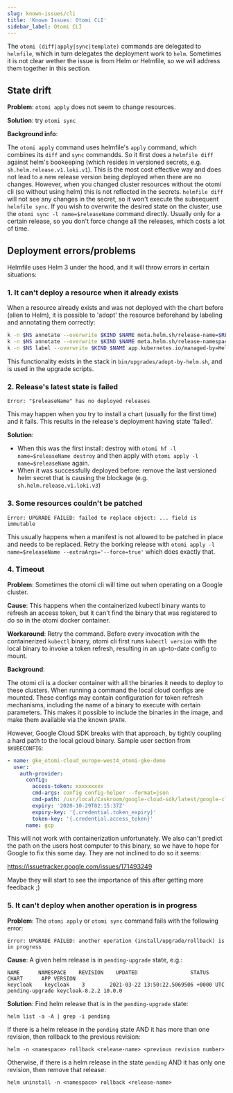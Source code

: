 ```yaml
---
slug: known-issues/cli
title: 'Known Issues: Otomi CLI'
sidebar_label: Otomi CLI
---
```


The `otomi (diff|apply|sync|template)` commands are delegated to `helmfile`, which in turn delegates the deployment work to `helm`. Sometimes it is not clear wether the issue is from Helm or Helmfile, so we will address them together in this section.

## State drift

**Problem**: `otomi apply` does not seem to change resources.

**Solution**: try `otomi sync`

**Background info**:

The `otomi apply` command uses helmfile's `apply` command, which combines its `diff` and `sync` commandds. So it first does a `helmfile diff` against helm's bookeeping (which resides in versioned secrets, e.g. `sh.helm.release.v1.loki.v1`). This is the most cost effective way and does not lead to a new release version being deployed when there are no changes. However, when you changed cluster resources without the otomi cli (so without using helm) this is not reflected in the secrets. `helmfile diff` will not see any changes in the secret, so it won't execute the subsequent `helmfile sync`. If you wish to overwrite the desired state on the cluster, use the `otomi sync -l name=$releaseName` command directly. Usually only for a certain release, so you don't force change all the releases, which costs a lot of time.

## Deployment errors/problems

Helmfile uses Helm 3 under the hood, and it will throw errors in certain situations:

### 1. It can't deploy a resource when it already exists

When a resource already exists and was not deployed with the chart before (alien to Helm), it is possible to 'adopt' the resource beforehand by labeling and annotating them correctly:

```bash
k -n $NS annotate --overwrite $KIND $NAME meta.helm.sh/release-name=$RELEASE
k -n $NS annotate --overwrite $KIND $NAME meta.helm.sh/release-namespace=$NAMESPACE
k -n $NS label --overwrite $KIND $NAME app.kubernetes.io/managed-by=Helm
```

This functionality exists in the stack in `bin/upgrades/adopt-by-helm.sh`, and is used in the upgrade scripts.

### 2. Release's latest state is failed

`Error: "$releaseName" has no deployed releases`

This may happen when you try to install a chart (usually for the first time) and it fails. This results in the release's deployment having state 'failed'.

**Solution**:

- When this was the first install: destroy with `otomi hf -l name=$releaseName destroy` and then apply with `otomi apply -l name=$releaseName` again.
- When it was successfully deployed before: remove the last versioned helm secret that is causing the blockage (e.g. `sh.helm.release.v1.loki.v3`)

### 3. Some resources couldn't be patched

`Error: UPGRADE FAILED: failed to replace object: ... field is immutable`

This usually happens when a manifest is not allowed to be patched in place and needs to be replaced. Retry the borking release with `otomi apply -l name=$releaseName --extraArgs='--force=true'` which does exactly that.

### 4. Timeout

**Problem**: Sometimes the otomi cli will time out when operating on a Google cluster.

**Cause**: This happens when the containerized kubectl binary wants to refresh an access token, but it can't find the binary that was registered to do so in the otomi docker container.

**Workaround**: Retry the command. Before every invocation with the containerized `kubectl` binary, otomi cli first runs `kubectl version` with the local binary to invoke a token refresh, resulting in an up-to-date config to mount.

**Background**:

The otomi cli is a docker container with all the binaries it needs to deploy to these clusters. When running a command the local cloud configs are mounted. These configs may contain configuration for token refresh mechanisms, including the name of a binary to execute with certain parameters. This makes it possible to include the binaries in the image, and make them available via the known `$PATH`.

However, Google Cloud SDK breaks with that approach, by tightly coupling a hard path to the local gcloud binary. Sample user section from `$KUBECONFIG`:

```yaml
- name: gke_otomi-cloud_europe-west4_otomi-gke-demo
  user:
    auth-provider:
      config:
        access-token: xxxxxxxxx
        cmd-args: config config-helper --format=json
        cmd-path: /usr/local/Caskroom/google-cloud-sdk/latest/google-cloud-sdk/bin/gcloud
        expiry: '2020-10-29T02:15:37Z'
        expiry-key: '{.credential.token_expiry}'
        token-key: '{.credential.access_token}'
      name: gcp
```

This will not work with containerization unfortunately. We also can't predict the path on the users host computer to this binary, so we have to hope for Google to fix this some day. They are not inclined to do so it seems:

https://issuetracker.google.com/issues/171493249

Maybe they will start to see the importance of this after getting more feedback ;)

### 5. It can't deploy when another operation is in progress

**Problem**: The `otomi apply` or `otomi sync` command fails with the following error:

```
Error: UPGRADE FAILED: another operation (install/upgrade/rollback) is in progress
```

**Cause**: A given helm release is in `pending-upgrade` state, e.g.:

```
NAME      NAMESPACE    REVISION    UPDATED                 STATUS     CHART      APP VERSION
keycloak    keycloak    3        2021-03-22 13:50:22.5069506 +0000 UTC  pending-upgrade keycloak-8.2.2 10.0.0
```

**Solution**: Find helm release that is in the `pending-upgrade` state:

```
helm list -a -A | grep -i pending
```

If there is a helm release in the `pending` state AND it has more than one revision, then rollback to the previous revision:

```
helm -n <namespace> rollback <release-name> <previous revision number>
```

Otherwise, if there is a helm release in the state `pending` AND it has only one revision, then remove that release:

```
helm uninstall -n <namespace> rollback <release-name>
```
